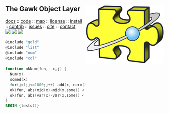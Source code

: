<a name=top>
<img align=right src="https://raw.githubusercontent.com/timm/awk/master/etc/img/parts.png" width=250>
<h2>
     The Gawk Object Layer
</h2>
<p>
   <a    href="http://menzies.us/awk/index">docs</a>
   :: <a href="http://github.com/timm/awk">code</a>
   :: <a href="http://menzies.us/awk/index#map">map</a>
   :: <a href="http://menzies.us/awk/index#license">license</a>
   :: <a href="http://menzies.us/awk/index#install">install</a>
   :: <a href="http://menzies.us/awk/index#contribute">contrib</a>
   :: <a href="http://github.com/timm/awk/issues">issues</a>
   :: <a href="http://menzies.us/awk/index#cite">cite</a>
   :: <a href="http://menzies.us/awk/index#contact">contact</a>
<br>
   <img src="https://img.shields.io/badge/language-gawk-orange">
   <img src="https://img.shields.io/badge/purpose-ai,se-blueviolet">
   <img src="https://img.shields.io/badge/platform-mac,*nux-informational">
</p>

```awk
@include "gold"
@include "list"
@include "num"
@include "col"

function okNum(fun,  x,j) {
  Num(x)
  somed(x)
  for(j=1;j<=1000;j++) add(x, norm(314,2.7135))
  ok(fun, abs(mid(x)-mid(x.some)) < 0.5)
  ok(fun, abs(var(x)-var(x.some)) < 0.1)
}
BEGIN {tests()}
```

